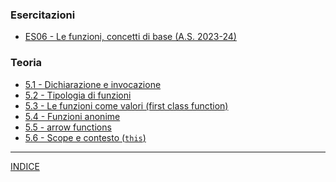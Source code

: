 ### Esercitazioni
- [ES06 - Le funzioni, concetti di base (A.S. 2023-24)](<https://docs.google.com/presentation/d/15zyQuF8ONwm0vMEUXAgpgIBCgbRqWQTsL9IIXiVcdY0/edit?usp=sharing>)

### Teoria
- [5.1 - Dichiarazione e invocazione](<05.1 - Dichiarazione e invocazione.md>) 
- [5.2 - Tipologia di funzioni](<05.2 - Tipologia di funzioni.md>) 
- [5.3 - Le funzioni come valori (first class function)](<05.3 - Le funzioni come valori (first class function).md>) 
- [5.4 - Funzioni anonime](<05.4 - Funzioni anonime.md>) 
- [5.5 - arrow functions](<05.5 - arrow functions.md>) 
- [5.6 - Scope e contesto (`this`)](<05.6 - Scope e contesto (`this`).md>)

--- 
[INDICE](../README.md) 